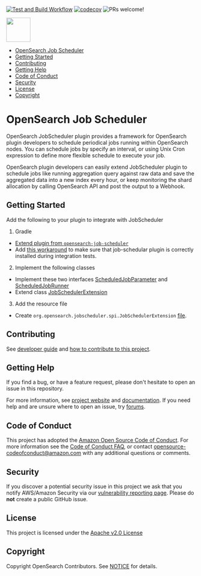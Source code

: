 [![Test and Build Workflow](https://github.com/opensearch-project/job-scheduler/workflows/Build%20and%20Test/badge.svg)](https://github.com/opensearch-project/job-scheduler/actions)
[![codecov](https://codecov.io/gh/opensearch-project/job-scheduler/branch/main/graph/badge.svg)](https://codecov.io/gh/opensearch-project/job-scheduler)
![PRs welcome!](https://img.shields.io/badge/PRs-welcome!-success)

<img src="https://opensearch.org/assets/brand/SVG/Logo/opensearch_logo_default.svg" height="64px"/>

- [OpenSearch Job Scheduler](#opensearch-job-scheduler)
- [Getting Started](#getting-started)
- [Contributing](#contributing)
- [Getting Help](#getting-help)
- [Code of Conduct](#code-of-conduct)
- [Security](#security)
- [License](#license)
- [Copyright](#copyright)

# OpenSearch Job Scheduler

OpenSearch JobScheduler plugin provides a framework for OpenSearch plugin
developers to schedule periodical jobs running within OpenSearch nodes. You can schedule jobs
by specify an interval, or using Unix Cron expression to define more flexible schedule to execute
your job.

OpenSearch plugin developers can easily extend JobScheduler plugin to schedule jobs like running
aggregation query against raw data and save the aggregated data into a new index every hour, or keep
monitoring the shard allocation by calling OpenSearch API and post the output to a Webhook.

## Getting Started
Add the following to your plugin to integrate with JobScheduler
1. Gradle 
* [Extend plugin from `opensearch-job-scheduler`](https://github.com/opensearch-project/job-scheduler/blob/main/sample-extension-plugin/build.gradle#L36)
* Add [this workaround](https://github.com/opensearch-project/job-scheduler/blob/main/sample-extension-plugin/build.gradle#L36) to make sure that job-schedular plugin is correctly installed during integration tests.

2. Implement the following classes
* Implement these two interfaces [ScheduledJobParameter](https://github.com/opensearch-project/job-scheduler/blob/main/sample-extension-plugin/src/main/java/org/opensearch/jobscheduler/sampleextension/SampleJobParameter.java#L37) and [ScheduledJobRunner](https://github.com/opensearch-project/job-scheduler/blob/main/sample-extension-plugin/src/main/java/org/opensearch/jobscheduler/sampleextension/SampleJobRunner.java#L43)  
* Extend class [JobSchedulerExtension](https://github.com/opensearch-project/job-scheduler/blob/main/sample-extension-plugin/src/main/java/org/opensearch/jobscheduler/sampleextension/SampleExtensionPlugin.java#L12)

3. Add the resource file
* Create `org.opensearch.jobscheduler.spi.JobSchedulerExtension` [file](https://github.com/opensearch-project/job-scheduler/blob/main/sample-extension-plugin/src/main/resources/META-INF/services/org.opensearch.jobscheduler.spi.JobSchedulerExtension#L1). 

## Contributing

See [developer guide](DEVELOPER_GUIDE.md) and [how to contribute to this project](CONTRIBUTING.md).

## Getting Help

If you find a bug, or have a feature request, please don't hesitate to open an issue in this repository.

For more information, see [project website](https://opensearch.org/) and [documentation](https://opensearch.org/docs/). If you need help and are unsure where to open an issue, try [forums](https://discuss.opendistrocommunity.dev/).

## Code of Conduct

This project has adopted the [Amazon Open Source Code of Conduct](CODE_OF_CONDUCT.md). For more information see the [Code of Conduct FAQ](https://aws.github.io/code-of-conduct-faq), or contact [opensource-codeofconduct@amazon.com](mailto:opensource-codeofconduct@amazon.com) with any additional questions or comments.

## Security

If you discover a potential security issue in this project we ask that you notify AWS/Amazon Security via our [vulnerability reporting page](http://aws.amazon.com/security/vulnerability-reporting/). Please do **not** create a public GitHub issue.

## License

This project is licensed under the [Apache v2.0 License](./LICENSE.txt)

## Copyright

Copyright OpenSearch Contributors. See [NOTICE](NOTICE.txt) for details.